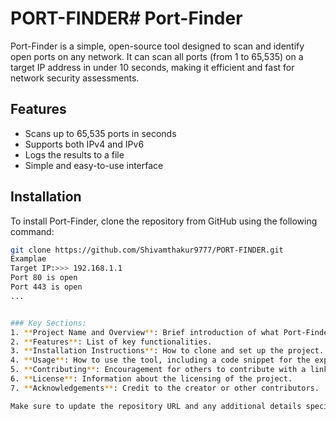 # PORT-FINDER# Port-Finder

Port-Finder is a simple, open-source tool designed to scan and identify open ports on any network. It can scan all ports (from 1 to 65,535) on a target IP address in under 10 seconds, making it efficient and fast for network security assessments.

## Features
- Scans up to 65,535 ports in seconds
- Supports both IPv4 and IPv6
- Logs the results to a file
- Simple and easy-to-use interface

## Installation

To install Port-Finder, clone the repository from GitHub using the following command:

```bash
git clone https://github.com/Shivamthakur9777/PORT-FINDER.git
Examplae
Target IP:>>> 192.168.1.1
Port 80 is open
Port 443 is open
...


### Key Sections:
1. **Project Name and Overview**: Brief introduction of what Port-Finder does.
2. **Features**: List of key functionalities.
3. **Installation Instructions**: How to clone and set up the project.
4. **Usage**: How to use the tool, including a code snippet for the expected output.
5. **Contributing**: Encouragement for others to contribute with a link to issues or pull requests.
6. **License**: Information about the licensing of the project.
7. **Acknowledgements**: Credit to the creator or other contributors.

Make sure to update the repository URL and any additional details specific to your project before publishing the `README.md` file.
